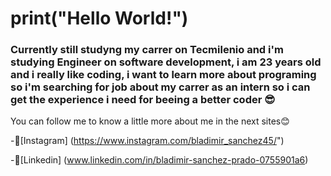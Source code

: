 # print("Hello World!")

### Currently still studyng my carrer on Tecmilenio and i'm studying Engineer on software development, i am 23 years old and i really like coding, i want to learn more about programing so i'm searching for job about my carrer as an intern so i can get the experience i need for beeing a better coder 😎

You can follow me to know a little more about me in the next sites😊

-📸[Instagram] (https://www.instagram.com/bladimir_sanchez45/")

-💼[Linkedin] (www.linkedin.com/in/bladimir-sanchez-prado-0755901a6)
